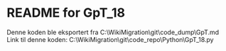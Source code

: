 # README for GpT_18
Denne koden ble eksportert fra C:\WikiMigration\git\code_dump\GpT.md
Link til denne koden: C:\WikiMigration\git\code_repo\Python\GpT_18.py
